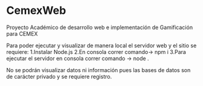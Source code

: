 # CemexWeb
Proyecto Académico de desarrollo web e implementación de Gamificación para CEMEX 

Para poder ejecutar y visualizar de manera local el servidor web y el sitio se requiere:
1.Instalar Node.js 
2.En consola correr comando->  npm i
3.Para ejecutar el servidor en consola correr comando -> node .

No se podrán visualizar datos ni información pues las bases de datos son de carácter privado y se requiere registro.
